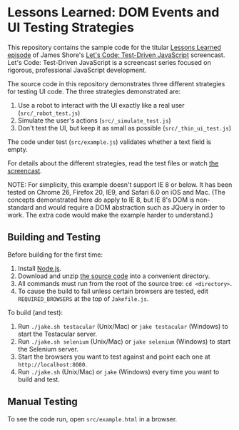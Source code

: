 Lessons Learned: DOM Events and UI Testing Strategies
=============

This repository contains the sample code for the titular [Lessons Learned episode](http://www.letscodejavascript.com/v3/episodes/lessons_learned/10) of James Shore's [Let's Code: Test-Driven JavaScript](http://www.letscodejavascript.com) screencast. Let's Code: Test-Driven JavaScript is a screencast series focused on rigorous, professional JavaScript development.

The source code in this repository demonstrates three different strategies for testing UI code. The three strategies demonstrated are:

1. Use a robot to interact with the UI exactly like a real user (`src/_robot_test.js`)
2. Simulate the user's actions (`src/_simulate_test.js`)
3. Don't test the UI, but keep it as small as possible (`src/_thin_ui_test.js`)

The code under test (`src/example.js`) validates whether a text field is empty.

For details about the different strategies, read the test files or watch [the screencast](http://www.letscodejavascript.com/v3/episodes/lessons_learned/10).

NOTE: For simplicity, this example doesn't support IE 8 or below. It has been tested on Chrome 26, Firefox 20, IE9, and Safari 6.0 on iOS and Mac. (The concepts demonstrated here *do* apply to IE 8, but IE 8's DOM is non-standard and would require a DOM abstraction such as JQuery in order to work. The extra code would make the example harder to understand.)


Building and Testing
--------------------

Before building for the first time:

1. Install [Node.js](http://nodejs.org/download/).
2. Download and unzip [the source code](https://github.com/jamesshore/ll10_gui_test_strategies/archive/master.zip) into a convenient directory.
3. All commands must run from the root of the source tree: `cd <directory>`.
4. To cause the build to fail unless certain browsers are tested, edit `REQUIRED_BROWSERS` at the top of `Jakefile.js`.

To build (and test):

1. Run `./jake.sh testacular` (Unix/Mac) or `jake testacular` (Windows) to start the Testacular server.
2. Run `./jake.sh selenium` (Unix/Mac) or `jake selenium` (Windows) to start the Selenium server.
3. Start the browsers you want to test against and point each one at `http://localhost:8080`.
4. Run `./jake.sh` (Unix/Mac) or `jake` (Windows) every time you want to build and test.


Manual Testing
--------------

To see the code run, open `src/example.html` in a browser.